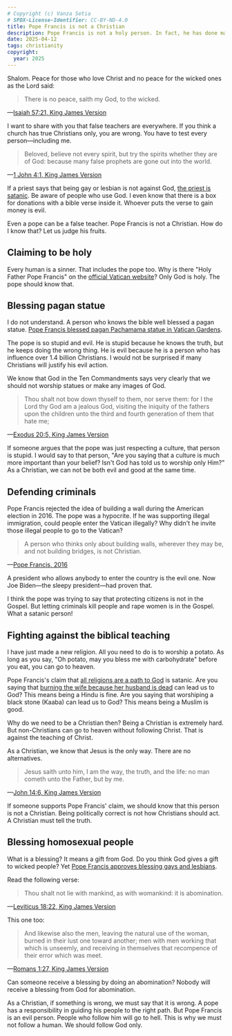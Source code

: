 ```yaml
---
# Copyright (c) Vanza Setia
# SPDX-License-Identifier: CC-BY-ND-4.0
title: Pope Francis is not a Christian
description: Pope Francis is not a holy person. In fact, he has done many evil works. Let us see his fruits together.
date: 2025-04-12
tags: christianity
copyright:
  year: 2025
---
```


Shalom. Peace for those who love Christ and no peace for the wicked ones as the Lord said:

> There is no peace, saith my God, to the wicked.

—[Isaiah 57:21, King James Version](https://www.biblegateway.com/passage/?search=Isaiah%2057%3A21&version=KJV)

I want to share with you that false teachers are everywhere. If you think a church has true Christians only, you are wrong. You have to test every person—including me.

> Beloved, believe not every spirit, but try the spirits whether they are of God: because many false prophets are gone out into the world.

—[1 John 4:1, King James Version](https://www.biblegateway.com/passage/?search=1%20John%204%3A1&version=KJV)

If a priest says that being gay or lesbian is not against God, [the priest is satanic](/blog/gay-pastor/). Be aware of people who use God. I even know that there is a box for donations with a bible verse inside it. Whoever puts the verse to gain money is evil.

Even a pope can be a false teacher. Pope Francis is not a Christian. How do I know that? Let us judge his fruits.

## Claiming to be holy

Every human is a sinner. That includes the pope too. Why is there "Holy Father Pope Francis" on the [official Vatican website](https://www.vatican.va/content/francesco/en/events/latest.html)? Only God is holy. The pope should know that.

## Blessing pagan statue

I do not understand. A person who knows the bible well blessed a pagan statue. [Pope Francis blessed pagan Pachamama statue in Vatican Gardens](https://veritas-vincit-international.org/2019/12/12/pope-blesses-pachamama/).

The pope is so stupid and evil. He is stupid because he knows the truth, but he keeps doing the wrong thing. He is evil because he is a person who has influence over 1.4 billion Christians. I would not be surprised if many Christians will justify his evil action.

We know that God in the Ten Commandments says very clearly that we should not worship statues or make any images of God.

> Thou shalt not bow down thyself to them, nor serve them: for I the Lord thy God am a jealous God, visiting the iniquity of the fathers upon the children unto the third and fourth generation of them that hate me;

—[Exodus 20:5, King James Version](https://www.biblegateway.com/passage/?search=Exodus%2020%3A5&version=KJV)

If someone argues that the pope was just respecting a culture, that person is stupid. I would say to that person, "Are you saying that a culture is much more important than your belief? Isn't God has told us to worship only Him?" As a Christian, we can not be both evil and good at the same time.

## Defending criminals

Pope Francis rejected the idea of building a wall during the American election in 2016. The pope was a hypocrite. If he was supporting illegal immigration, could people enter the Vatican illegally? Why didn't he invite those illegal people to go to the Vatican?

> A person who thinks only about building walls, wherever they may be, and not building bridges, is not Christian.

—[Pope Francis, 2016](https://www.ncronline.org/pope-francis-questions-donald-trumps-christianity-says-border-wall-not-gospel)

A president who allows anybody to enter the country is the evil one. Now Joe Biden—the sleepy president—had proven that.

I think the pope was trying to say that protecting citizens is not in the Gospel. But letting criminals kill people and rape women is in the Gospel. What a satanic person!

## Fighting against the biblical teaching

I have just made a new religion. All you need to do is to worship a potato. As long as you say, "Oh potato, may you bless me with carbohydrate" before you eat, you can go to heaven.

Pope Francis's claim that [all religions are a path to God](https://www.christianpost.com/news/pope-francis-claims-all-religions-are-a-path-to-god.html) is satanic. Are you saying that [burning the wife because her husband is dead](https://www.bbc.com/news/articles/cn8ykmn2p1go) can lead us to God? This means being a Hindu is fine. Are you saying that worshiping a black stone (Kaaba) can lead us to God? This means being a Muslim is good.

Why do we need to be a Christian then? Being a Christian is extremely hard. But non-Christians can go to heaven without following Christ. That is against the teaching of Christ.

As a Christian, we know that Jesus is the only way. There are no alternatives.

> Jesus saith unto him, I am the way, the truth, and the life: no man cometh unto the Father, but by me.

—[John 14:6, King James Version](https://www.biblegateway.com/passage/?search=John%2014%3A6&version=KJV)

If someone supports Pope Francis' claim, we should know that this person is not a Christian. Being politically correct is not how Christians should act. A Christian must tell the truth.

## Blessing homosexual people

What is a blessing? It means a gift from God. Do you think God gives a gift to wicked people? Yet [Pope Francis approves blessing gays and lesbians](https://www.npr.org/2023/12/18/1220077102/pope-francis-blessings-same-sex-couples).

Read the following verse:

> Thou shalt not lie with mankind, as with womankind: it is abomination.

—[Leviticus 18:22, King James Version](https://www.biblegateway.com/passage/?search=Leviticus%2018%3A22&version=KJV)

This one too:

> And likewise also the men, leaving the natural use of the woman, burned in their lust one toward another; men with men working that which is unseemly, and receiving in themselves that recompence of their error which was meet.

—[Romans 1:27, King James Version](https://www.biblegateway.com/passage/?search=romans%201%3A27&version=KJV)

Can someone receive a blessing by doing an abomination? Nobody will receive a blessing from God for abomination.

As a Christian, if something is wrong, we must say that it is wrong. A pope has a responsibility in guiding his people to the right path. But Pope Francis is an evil person. People who follow him will go to hell. This is why we must not follow a human. We should follow God only.
